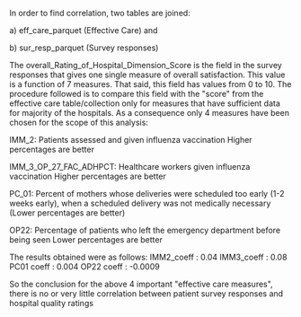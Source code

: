 In order to find correlation, two tables are joined:

a) eff_care_parquet (Effective Care) and

b) sur_resp_parquet (Survey responses)

The overall_Rating_of_Hospital_Dimension_Score is the field in the survey responses that gives one single measure of overall satisfaction. This value is a function of 7 measures. That said, this field has values from 0 to 10. The procedure followed is to compare this field with the "score" from the effective care table/collection only for measures that have sufficient data for majority of the hospitals. As a consequence only 4 measures have been chosen for the scope of this analysis:

IMM_2: Patients assessed and given influenza vaccination Higher percentages are better

IMM_3_OP_27_FAC_ADHPCT: Healthcare workers given influenza vaccination Higher percentages are better

PC_01: Percent of mothers whose deliveries were scheduled too early (1-2 weeks early), when a scheduled delivery was not medically necessary (Lower percentages are better)

OP22: Percentage of patients who left the emergency department before being seen Lower percentages are better

The results obtained were as follows:
IMM2_coeff : 0.04
IMM3_coeff : 0.08
PC01 coeff : 0.004 
OP22 coeff : -0.0009

So the conclusion for the above 4 important "effective care measures", there is no or very little correlation between patient survey responses and hospital quality ratings
